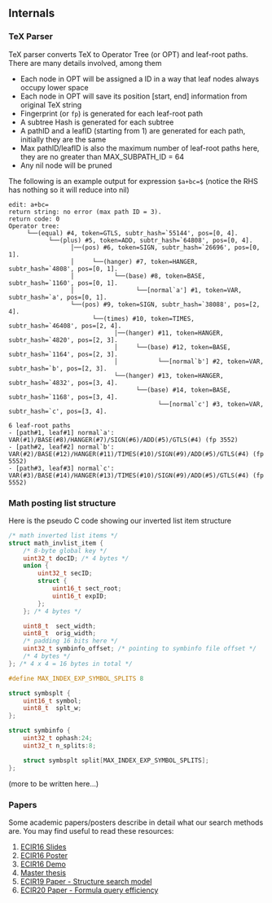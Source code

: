 ## Internals

### TeX Parser
TeX parser converts TeX to Operator Tree (or OPT) and leaf-root paths. There are many details involved, among them
* Each node in OPT will be assigned a ID in a way that leaf nodes always occupy lower space
* Each node in OPT will save its position [start, end] information from original TeX string
* Fingerprint (or `fp`) is generated for each leaf-root path
* A subtree Hash is generated for each subtree
* A pathID and a leafID (starting from 1) are generated for each path, initially they are the same
* Max pathID/leafID is also the maximum number of leaf-root paths here, they are no greater than MAX_SUBPATH_ID = 64
* Any nil node will be pruned

The following is an example output for expression `$a+bc=$` (notice the RHS has nothing so it will reduce into nil)
```
edit: a+bc=
return string: no error (max path ID = 3).
return code: 0
Operator tree:
     └──(equal) #4, token=GTLS, subtr_hash=`55144', pos=[0, 4].
           └──(plus) #5, token=ADD, subtr_hash=`64808', pos=[0, 4].
                 │──(pos) #6, token=SIGN, subtr_hash=`26696', pos=[0, 1].
                 │     └──(hanger) #7, token=HANGER, subtr_hash=`4808', pos=[0, 1].
                 │           └──(base) #8, token=BASE, subtr_hash=`1160', pos=[0, 1].
                 │                 └──[normal`a'] #1, token=VAR, subtr_hash=`a', pos=[0, 1].
                 └──(pos) #9, token=SIGN, subtr_hash=`38088', pos=[2, 4].
                       └──(times) #10, token=TIMES, subtr_hash=`46408', pos=[2, 4].
                             │──(hanger) #11, token=HANGER, subtr_hash=`4820', pos=[2, 3].
                             │     └──(base) #12, token=BASE, subtr_hash=`1164', pos=[2, 3].
                             │           └──[normal`b'] #2, token=VAR, subtr_hash=`b', pos=[2, 3].
                             └──(hanger) #13, token=HANGER, subtr_hash=`4832', pos=[3, 4].
                                   └──(base) #14, token=BASE, subtr_hash=`1168', pos=[3, 4].
                                         └──[normal`c'] #3, token=VAR, subtr_hash=`c', pos=[3, 4].

6 leaf-root paths
- [path#1, leaf#1] normal`a': VAR(#1)/BASE(#8)/HANGER(#7)/SIGN(#6)/ADD(#5)/GTLS(#4) (fp 3552)
- [path#2, leaf#2] normal`b': VAR(#2)/BASE(#12)/HANGER(#11)/TIMES(#10)/SIGN(#9)/ADD(#5)/GTLS(#4) (fp 5552)
- [path#3, leaf#3] normal`c': VAR(#3)/BASE(#14)/HANGER(#13)/TIMES(#10)/SIGN(#9)/ADD(#5)/GTLS(#4) (fp 5552)
```

### Math posting list structure
Here is the pseudo C code showing our inverted list item structure
```c
/* math inverted list items */
struct math_invlist_item {
	/* 8-byte global key */
	uint32_t docID; /* 4 bytes */
	union {
		uint32_t secID;
		struct {
			uint16_t sect_root;
			uint16_t expID;
		};
	}; /* 4 bytes */

	uint8_t  sect_width;
	uint8_t  orig_width;
	/* padding 16 bits here */
	uint32_t symbinfo_offset; /* pointing to symbinfo file offset */
	/* 4 bytes */
}; /* 4 x 4 = 16 bytes in total */

#define MAX_INDEX_EXP_SYMBOL_SPLITS 8

struct symbsplt {
	uint16_t symbol;
	uint8_t  splt_w;
};

struct symbinfo {
	uint32_t ophash:24;
	uint32_t n_splits:8;

	struct symbsplt split[MAX_INDEX_EXP_SYMBOL_SPLITS];
};
```

(more to be written here...)


### Papers
Some academic papers/posters describe in detail what our search
methods are. You may find useful to read these resources:

1. [ECIR16 Slides](https://github.com/tkhost/tkhost.github.io/raw/master/opmes/ECIR16-OPMES-slides-handouts.pdf)
2. [ECIR16 Poster](https://github.com/tkhost/tkhost.github.io/raw/master/opmes/ECIR16-Wei-Poster-publish.pdf)
3. [ECIR16 Demo](https://github.com/tkhost/tkhost.github.io/blob/master/opmes/ecir2016.pdf)
4. [Master thesis](https://github.com/tkhost/tkhost.github.io/raw/master/opmes/thesis-ref.pdf)
5. [ECIR19 Paper - Structure search model](https://ecir2019.org/accepted-papers/)
6. [ECIR20 Paper - Formula query efficiency](https://drive.google.com/open?id=1QjKVpgsTAIMLqrIDhdDOHvDa7sLvoxq7)
